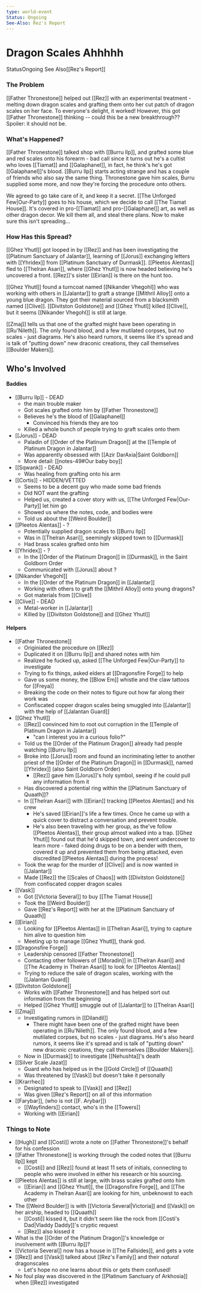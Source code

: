 ```yaml
---
type: world-event
Status: Ongoing
See-Also: Rez's Report
---
```


# Dragon Scales Ahhhhh
<span class="dataview inline-field"><span class="inline-field-key">Status</span><span class="inline-field-value">Ongoing</span></span>
<span class="dataview inline-field"><span class="inline-field-key">See Also</span><span class="inline-field-value">[[Rez's Report]]</span></span>

### The Problem
[[Father Thronestone]] helped out [[Rez]] with an experimental treatment - melting down dragon scales and grafting them onto her cut patch of dragon scales on her face. To everyone's delight, it worked! However, this got [[Father Thronestone]] thinking -- could this be a new breakthrough?? Spoiler: it should not be. 

### What's Happened? 
[[Father Thronestone]] talked shop with [[Burru Ilp]], and grafted some blue and red scales onto his forearm - bad call since it turns out he's a cultist who loves [[Tiamat]] and [[Galaphanel]], in fact, he think's he's got [[Galaphanel]]'s blood. [[Burru Ilp]] starts acting strange and has a couple of friends who also say the same thing. Thronestone gave him scales, Burru supplied some more, and now they're forcing the procedure onto others. 

We agreed to go take care of it, and keep it a secret. [[The Unforged Few|Our-Party]] goes to his house, which we decide to call [[The Tiamat House]]. It's covered in pro-[[Tiamat]] and pro-[[Galaphanel]] art, as well as other dragon decor. We kill them all, and steal there plans. Now to make sure this isn't spreading...

### How Has this Spread?
[[Ghez Yhutl]] got looped in by [[Rez]] and has been investigating the [[Platinum Sanctuary of Jalantar]], learning of [[Jorus]] exchanging letters with [[Yhridex]] from [[Platinum Sanctuary of Durmask]]. [[Pleetos Alentas]] fled to [[Thelran Asari]], where [[Ghez Yhutl]] is now headed believing he's uncovered a front. [[Rez]]'s sister [[Eirian]] is there on the hunt too. 

[[Ghez Yhutl]] found a turncoat named [[Nikander Vhegohl]] who was working with others in [[Jalantar]] to graft a strange [[Mithril Alloy]] onto a young blue dragon. They got their material sourced from a blacksmith named [[Clive]]. [[Divitston Goldstone]] and [[Ghez Yhutl]] killed [[Clive]], but it seems [[Nikander Vhegohl]] is still at large. 

[[Zmaj]] tells us that one of the grafted might have been operating in [[Ru'Nileth]]. The only found blood, and a few mutilated corpses, but no scales - just diagrams. He's also heard rumors, it seems like it's spread and is talk of "putting down" new draconic creations, they call themselves [[Boulder Makers]]. 
## Who's Involved

#### Baddies
* [[Burru Ilp]] - DEAD
	* the main trouble maker 
	* Got scales grafted onto him by [[Father Thronestone]]
	* Believes he's the blood of [[Galaphanel]]
		* Convinced his friends they are too
	* Killed a whole bunch of people trying to graft scales onto them
* [[Jorus]] - DEAD
	* Paladin of [[Order of the Platinum Dragon]] at the [[Temple of  Platinum Dragon in Jalantar]] 
	* Was apparently obsessed with [[Azir DarAxia|Saint Goldborn]]
	* More detail: [[notes-49#Our baby boy]]
* [[Sqwank]] - DEAD
	* Was healing from grafting onto his arm
* [[Cortis]] - HIDDEN/VETTED
	* Seems to be a decent guy who made some bad friends
	* Did NOT want the grafting
	* Helped us, created a cover story with us, [[The Unforged Few|Our-Party]] let him go
	* Showed us where the notes, code, and bodies were
	* Told us about the [[Weird Boulder]]
* [[Pleetos Alentas]] - ?
	* Potentially supplied dragon scales to [[Burru Ilp]]
	* Was in [[Thelran Asari]], seemingly skipped town to [[Durmask]]
	* Had brass scales grafted onto him
* [[Yhridex]] - ?
	* In the [[Order of the Platinum Dragon]] in  [[Durmask]], in the Saint Goldborn Order
	* Communicated with [[Jorus]] about ?
* [[Nikander Vhegohl]]
	* In the [[Order of the Platinum Dragon]] in [[Jalantar]]
	* Working with others to graft the [[Mithril Alloy]] onto young dragons?
	* Got materials from [[Clive]]
* [[Clive]] - DEAD
	* Metal-worker in [[Jalantar]]
	* Killed by [[Divitston Goldstone]] and [[Ghez Yhutl]]

#### Helpers
* [[Father Thronestone]]
	* Originiated the procedure on [[Rez]]
	* Duplicated it on [[Burru Ilp]] and shared notes with him
	* Realized he fucked up, asked [[The Unforged Few|Our-Party]] to investigate
	* Trying to fix things, asked elders at [[Dragonsfire Forge]] to help
	* Gave us some money, the [[Blow Em]] whistle and the claw tattoos for [[Freya]]
	* Breaking the code on their notes to figure out how far along their work was
	* Confiscated copper dragon scales being smuggled into [[Jalantar]] with the help of [[Jalantan Guard]]
* [[Ghez Yhutl]]
	* [[Rez]] convinced him to root out corruption in the [[Temple of  Platinum Dragon in Jalantar]] 
		* "can I interest you in a curious folio?" 
	* Told us the [[Order of the Platinum Dragon]] already had people watching [[Burru Ilp]]
	* Broke into [[Jorus]] room and found an incriminating letter to another priest of the [[Order of the Platinum Dragon]] in [[Durmask]], named [[Yhridex]] (also Saint Goldborn Order)
		* [[Rez]] gave him [[Jorus]]'s holy symbol, seeing if he could pull any information from it
	* Has discovered a potential ring within the [[Platinum Sanctuary of Quaath]]? 
	* In [[Thelran Asari]] with [[Eirian]] tracking [[Pleetos Alentas]] and his crew
		* He's saved [[Eirian]]'s life a few times. Once he came up with a quick cover to distract a conversation and prevent trouble. 
		* He's also been traveling with her group, as the've follow [[Pleetos Alentas]], their group almost walked into a trap. [[Ghez Yhutl]] found out that he'd skipped town, and went undercover to learn more - faked doing drugs to be on a bender with them, covered it up and prevented them from being attacked, even discredited [[Pleetos Alentas]] during the process! 
	* Took the wrap for the murder of [[Clive]] and is now wanted in [[Jalantar]]
	* Made [[Rez]] the [[Scales of Chaos]] with [[Divitston Goldstone]] from confiscated copper dragon scales
* [[Vask]]
	* Got [[Victoria Several]] to buy [[The Tiamat House]]
	* Took the [[Weird Boulder]] 
	* Gave [[Rez's Report]] with her at the [[Platinum Sanctuary of Quaath]]
* [[Eirian]]
	* Looking for [[Pleetos Alentas]] in [[Thelran Asari]], trying to capture him alive to question him
	* Meeting up to manage [[Ghez Yhutl]], thank god.
* [[Dragonsfire Forge]]
	* Leadership censored [[Father Thronestone]]
	* Contacting other followers of [[Moradin]] in [[Thelran Asari]] and [[The Academy in Thelran Asari]] to look for [[Pleetos Alentas]]
	* Trying to reduce the sale of dragon scales, working with the [[Jalantan Guard]] 
* [[Divitston Goldstone]]
	* Works with [[Father Thronestone]] and has helped sort out information from the beginning
	* Helped [[Ghez Yhutl]] smuggle out of [[Jalantar]] to [[Thelran Asari]]
* [[Zmaj]]
	* Investigating rumors in [[Dilandil]]
		* There might have been one of the grafted might have been operating in [[Ru'Nileth]]. The only found blood, and a few mutilated corpses, but no scales - just diagrams. He's also heard rumors, it seems like it's spread and is talk of "putting down" new draconic creations, they call themselves [[Boulder Makers]]. 
	* Now in [[Durmask]] to investigate [[Nehushta]]'s death
* [[Silver Scale Jazat]]
	* Guard who has helped us in the [[Gold Circle]] of [[Quaath]]
	* Was threatened by [[Vask]] but doesn't take it personally 
* [[Krarrhec]]
	* Designated to speak to [[Vask]] and [[Rez]]
	* Was given [[Rez's Report]] on all of this information
* [[Farybar]], (who is not [[F. Arybar]])
	* [[Wayfinders]] contact, who's in the [[Towers]]
	* Working with [[Eirian]]

### Things to Note
* [[Hugh]] and [[Costi]] wrote a note on [[Father Thronestone]]'s behalf for his confession
* [[Father Thronestone]] is working through the coded notes that [[Burru Ilp]] kept
	* [[Costi]] and [[Rez]] found at least 11 sets of initials, connecting to people who were involved in either his research or his sourcing.
* [[Pleetos Alentas]] is still at large, with brass scales grafted onto him
	* [[Eirian]] and [[Ghez Yhutl]], the [[Dragonsfire Forge]], and [[The Academy in Thelran Asari]] are looking for him, unbeknowst to each other
* The [[Weird Boulder]] is with [[Victoria Several|Victoria]] and [[Vask]] on her airship, headed to [[Quaath]]
	* [[Costi]] kissed it, but it didn't seem like the rock from [[Costi's Dad|Vladdy Daddy]]'s cryptic request
	* [[Rez]] also kissed it
* What is the [[Order of the Platinum Dragon]]'s knowledge or involvement with [[Burru Ilp]]? 
* [[Victoria Several]] now has a house in  [[The Fallsides]], and gets a vote
* [[Rez]] and [[Vask]] talked about [[Rez's Family]] and their *natural* dragonscales
	* Let's hope no one learns about this or gets them confused! 
* No foul play was discovered in the [[Platinum Sanctuary of Arkhosia]] when [[Rez]] investigated